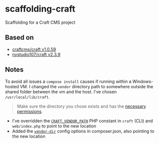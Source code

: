 # scaffolding-craft

Scaffolding for a Craft CMS project

## Based on

- [craftcms/craft v1.0.59](https://github.com/craftcms/craft)
- [nystudio107/craft v2.3.9](https://github.com/nystudio107/craft)

## Notes

To avoid all issues a `compose install` causes if running within a Windows-hosted VM.
I changed the `vendor` directory path to somewhere outside the shared folder between the vm and the host. I've chosen `/usr/local/lib/craft`.

> Make sure the directory you chose exists and has the [necessary permissions](https://craftcms.com/docs/3.x/installation.html#step-2-set-the-file-permissions).

- I've overridden the [`CRAFT_VENDOR_PATH`](https://craftcms.com/docs/3.x/config/#craft-vendor-path) PHP constant in `craft` (CLI) and `web/index.php` to  point to the new location
- Added the [`vendor-dir`](https://getcomposer.org/doc/06-config.md#vendor-dir) config options in composer.json, also pointing to the new location
